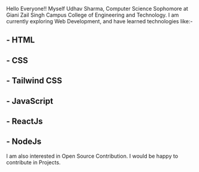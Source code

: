 Hello Everyone!!
Myself Udhav Sharma, Computer Science Sophomore at Giani Zail Singh Campus College of Engineering and Technology.
I am currently exploring Web Development, and have learned technologies like:-
   ## - HTML
   ## - CSS
   ## - Tailwind CSS
   ## - JavaScript
   ## - ReactJs
   ## - NodeJs
I am also interested in Open Source Contribution. I would be happy to contribute in Projects.
